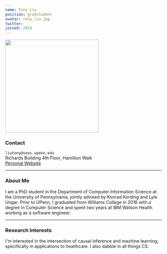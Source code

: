 ```yaml
---
name: Tony Liu
position: gradstudent
avatar: tony_liu.jpg
twitter:
joined: 2018
---
```


<img width="300" src="{{site.baseurl}}/images/people/{{page.avatar}}" data-action="zoom">

### Contact

<i class="fa fa-envelope-o"></i>  `liutony@seas.upenn.edu`<br>
<i class="fa fa-building"></i> Richards Building 4th Floor, Hamilton Walk <br>
 [Personal Website](https://tliu526.github.io/)

<hr>

### About Me 

I am a PhD student in the Department of Computer Information Science at the University of Pennsylvania, jointly advised by Konrad Kording and Lyle Ungar. Prior to UPenn, I graduated from Williams College in 2016 with a degree in Computer Science and spent two years at IBM Watson Health working as a software engineer.
<hr>

### Research Interests

I'm interested in the intersection of causal inference and machine learning, specifically in applications to healthcare. I also dabble in all things CS.
